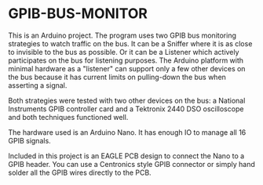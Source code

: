 # GPIB-BUS-MONITOR

This is an Arduino project.  The program uses two GPIB bus monitoring strategies to watch traffic on the bus.  It can be a Sniffer where it is as close to invisible to the bus as possible.  Or it can be a Listener which actively participates on the bus for listening purposes.  The Arduino platform with minimal hardware as a "listener" can support only a few other devices on the bus because it has current limits on pulling-down the bus when asserting a signal.

Both strategies were tested with two other devices on the bus:  a National Instruments GPIB controller card and a Tektronix 2440 DSO oscilloscope and both techniques functioned well.

The hardware used is an Arduino Nano.  It has enough IO to manage all 16 GPIB signals.

Included in this project is an EAGLE PCB design to connect the Nano to a GPIB header.  You can use a Centronics style GPIB connector or simply hand solder all the GPIB wires directly to the PCB.
